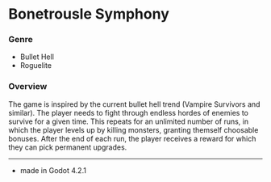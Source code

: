# Bonetrousle Symphony

### Genre
- Bullet Hell
- Roguelite

### Overview
The game is inspired by the current bullet hell trend (Vampire Survivors and similar). The player needs to fight through endless hordes of enemies to survive for a given time. This repeats for an unlimited number of runs, in which the player levels up by killing monsters, granting themself choosable bonuses. After the end of each run, the player receives a reward for which they can pick permanent upgrades.

---
- made in Godot 4.2.1
